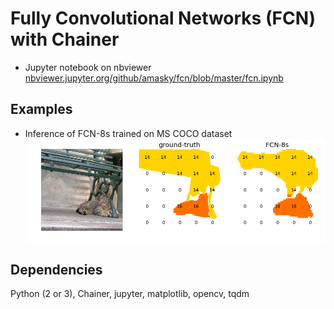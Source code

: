 # Fully Convolutional Networks (FCN) with Chainer  

* Jupyter notebook on nbviewer  
[nbviewer.jupyter.org/github/amasky/fcn/blob/master/fcn.ipynb](http://nbviewer.jupyter.org/github/amasky/fcn/blob/master/train.ipynb)

## Examples  

* Inference of FCN-8s trained on MS COCO dataset   
![from left to right: test image, ground-truth, and inference](examples/coco_val_520_epoch3.png)


## Dependencies
Python (2 or 3), Chainer, jupyter, matplotlib, opencv, tqdm  
